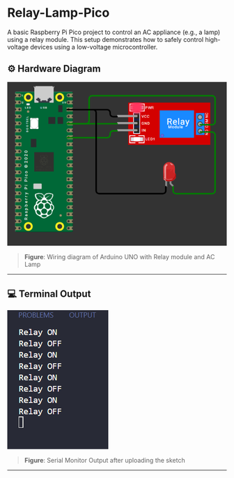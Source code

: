 # Relay-Lamp-Pico
A basic Raspberry Pi Pico project to control an AC appliance (e.g., a lamp) using a relay module. This setup demonstrates how to safely control high-voltage devices using a low-voltage microcontroller.


## ⚙️ Hardware Diagram

![System Diagram](output/circuit.png)

> **Figure**: Wiring diagram of Arduino UNO with Relay module and AC Lamp

---

## 💻 Terminal Output

![Terminal Output](output/terminal.png)

> **Figure**: Serial Monitor Output after uploading the sketch

---
